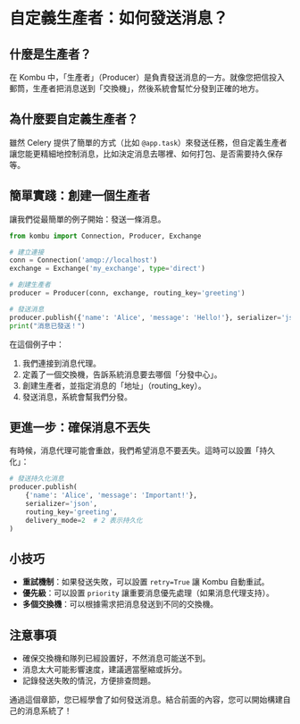 # 自定義生產者：如何發送消息？

## 什麼是生產者？

在 Kombu 中，「生產者」（Producer）是負責發送消息的一方。就像您把信投入郵筒，生產者把消息送到「交換機」，然後系統會幫忙分發到正確的地方。

## 為什麼要自定義生產者？

雖然 Celery 提供了簡單的方式（比如 `@app.task`）來發送任務，但自定義生產者讓您能更精細地控制消息，比如決定消息去哪裡、如何打包、是否需要持久保存等。

## 簡單實踐：創建一個生產者

讓我們從最簡單的例子開始：發送一條消息。

```python
from kombu import Connection, Producer, Exchange

# 建立連接
conn = Connection('amqp://localhost')
exchange = Exchange('my_exchange', type='direct')

# 創建生產者
producer = Producer(conn, exchange, routing_key='greeting')

# 發送消息
producer.publish({'name': 'Alice', 'message': 'Hello!'}, serializer='json')
print("消息已發送！")
```

在這個例子中：

1. 我們連接到消息代理。
2. 定義了一個交換機，告訴系統消息要去哪個「分發中心」。
3. 創建生產者，並指定消息的「地址」（routing_key）。
4. 發送消息，系統會幫我們分發。

## 更進一步：確保消息不丟失

有時候，消息代理可能會重啟，我們希望消息不要丟失。這時可以設置「持久化」：

```python
# 發送持久化消息
producer.publish(
    {'name': 'Alice', 'message': 'Important!'},
    serializer='json',
    routing_key='greeting',
    delivery_mode=2  # 2 表示持久化
)
```

## 小技巧

- **重試機制**：如果發送失敗，可以設置 `retry=True` 讓 Kombu 自動重試。
- **優先級**：可以設置 `priority` 讓重要消息優先處理（如果消息代理支持）。
- **多個交換機**：可以根據需求把消息發送到不同的交換機。

## 注意事項

- 確保交換機和隊列已經設置好，不然消息可能送不到。
- 消息太大可能影響速度，建議適當壓縮或拆分。
- 記錄發送失敗的情況，方便排查問題。

通過這個章節，您已經學會了如何發送消息。結合前面的內容，您可以開始構建自己的消息系統了！
